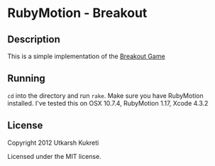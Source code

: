 # RubyMotion - Breakout

## Description

This is a simple implementation of the [Breakout Game](http://en.wikipedia.org/wiki/Breakout_%28video_game%29)

## Running

`cd` into the directory and run `rake`. Make sure you have RubyMotion installed. I've tested this on OSX 10.7.4, RubyMotion 1.17, Xcode 4.3.2

## License

Copyright 2012 Utkarsh Kukreti

Licensed under the MIT license.
